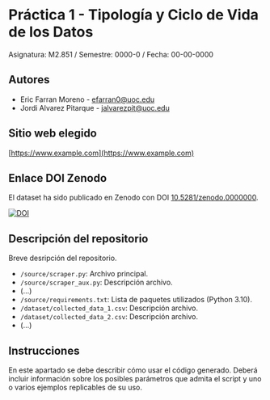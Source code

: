 # Práctica 1 - Tipología y Ciclo de Vida de los Datos

Asignatura: M2.851 / Semestre: 0000-0 / Fecha: 00-00-0000

## Autores
  * Eric Farran Moreno - [efarran0@uoc.edu](efarran0@uoc.edu)
  * Jordi Alvarez Pitarque - [jalvarezpit@uoc.edu](jalvarezpit@uoc.edu)

## Sitio web elegido
[https://www.example.com](https://www.example.com)

## Enlace DOI Zenodo
El dataset ha sido publicado en Zenodo con DOI [10.5281/zenodo.0000000](https://doi.org/10.5281/zenodo.0000000).

[![DOI](https://zenodo.org/badge/DOI/10.5281/zenodo.0000000.svg)](https://doi.org/10.5281/zenodo.0000000)

## Descripción del repositorio
Breve desripción del repositorio.

  * `/source/scraper.py`: Archivo principal.
  * `/source/scraper_aux.py`: Descripción archivo.
  * (...)
  * `/source/requirements.txt`: Lista de paquetes utilizados (Python 3.10).
  * `/dataset/collected_data_1.csv`: Descripción archivo.
  * `/dataset/collected_data_2.csv`: Descripción archivo.
  * (...)

## Instrucciones
En este apartado se debe describir cómo usar el código generado. Deberá incluir información sobre los posibles parámetros que admita el script y uno o varios ejemplos replicables de su uso. 
